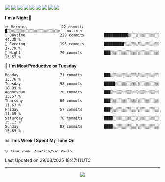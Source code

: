 <p>
  <img src="https://img.shields.io/badge/go-%2300ADD8.svg?style=for-the-badge&logo=go&logoColor=white">
  <img src="https://img.shields.io/badge/typescript-%23007ACC.svg?style=for-the-badge&logo=typescript&logoColor=white">
  <img src="https://img.shields.io/badge/node.js-6DA55F?style=for-the-badge&logo=node.js&logoColor=white">
  <img src="https://img.shields.io/badge/python-3670A0?style=for-the-badge&logo=python&logoColor=ffdd54">
  <img src="https://img.shields.io/badge/Laravel-FF2D20?style=for-the-badge&logo=laravel&logoColor=white">
  <img src="https://img.shields.io/badge/html5-%23E34F26.svg?style=for-the-badge&logo=html5&logoColor=white">
  <img src="https://img.shields.io/badge/css3-%231572B6.svg?style=for-the-badge&logo=css3&logoColor=white">
  <img src="https://img.shields.io/badge/tailwindcss-%2338B2AC.svg?style=for-the-badge&logo=tailwind-css&logoColor=white">
  <img src="https://img.shields.io/badge/AWS-%23FF9900.svg?style=for-the-badge&logo=amazon-aws&logoColor=white">
</p>

<!--START_SECTION:waka-->
**I'm a Night 🦉** 

```text
🌞 Morning                22 commits          █░░░░░░░░░░░░░░░░░░░░░░░░   04.26 % 
🌆 Daytime                229 commits         ███████████░░░░░░░░░░░░░░   44.38 % 
🌃 Evening                195 commits         █████████░░░░░░░░░░░░░░░░   37.79 % 
🌙 Night                  70 commits          ███░░░░░░░░░░░░░░░░░░░░░░   13.57 % 
```
📅 **I'm Most Productive on Tuesday** 

```text
Monday                   71 commits          ███░░░░░░░░░░░░░░░░░░░░░░   13.76 % 
Tuesday                  98 commits          █████░░░░░░░░░░░░░░░░░░░░   18.99 % 
Wednesday                70 commits          ███░░░░░░░░░░░░░░░░░░░░░░   13.57 % 
Thursday                 60 commits          ███░░░░░░░░░░░░░░░░░░░░░░   11.63 % 
Friday                   57 commits          ███░░░░░░░░░░░░░░░░░░░░░░   11.05 % 
Saturday                 78 commits          ████░░░░░░░░░░░░░░░░░░░░░   15.12 % 
Sunday                   82 commits          ████░░░░░░░░░░░░░░░░░░░░░   15.89 % 
```


📊 **This Week I Spent My Time On** 

```text
🕑︎ Time Zone: America/Sao_Paulo
```


 Last Updated on 29/08/2025 18:47:11 UTC
<!--END_SECTION:waka-->

---
<p align="center">
  <img src="https://visitcount.itsvg.in/api?id=OrlatoDev&icon=0&color=12">
</p>
